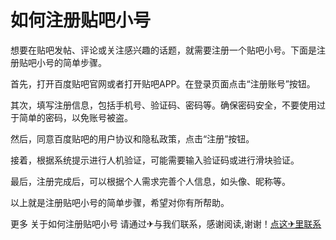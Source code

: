 # 如何注册贴吧小号

想要在贴吧发帖、评论或关注感兴趣的话题，就需要注册一个贴吧小号。下面是注册贴吧小号的简单步骤。

首先，打开百度贴吧官网或者打开贴吧APP。在登录页面点击“注册账号”按钮。

其次，填写注册信息，包括手机号、验证码、密码等。确保密码安全，不要使用过于简单的密码，以免账号被盗。

然后，同意百度贴吧的用户协议和隐私政策，点击“注册”按钮。

接着，根据系统提示进行人机验证，可能需要输入验证码或进行滑块验证。

最后，注册完成后，可以根据个人需求完善个人信息，如头像、昵称等。

以上就是注册贴吧小号的简单步骤，希望对你有所帮助。

更多 关于如何注册贴吧小号 请通过✈与我们联系，感谢阅读,谢谢！[点这✈里联系](https://lm.k02.cc)